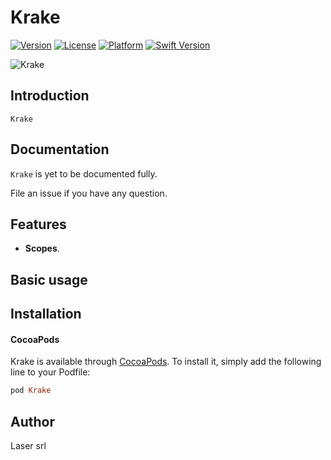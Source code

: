 # Krake

[![Version](https://img.shields.io/cocoapods/v/Krake.svg?style=flat)](http://cocoapods.org/pods/Krake)
[![License](https://img.shields.io/cocoapods/l/Krake.svg?style=flat)](http://cocoapods.org/pods/Krake)
[![Platform](https://img.shields.io/cocoapods/p/Krake.svg?style=flat)](http://cocoapods.org/pods/Krake)
[![Swift Version](https://img.shields.io/badge/Swift-5.0-F16D39.svg?style=flat)](https://developer.apple.com/swift)

![Krake](https://www.mykrake.com/Media/Krake/Footer/mykrake-logo-footer.png)


## Introduction

`Krake` 

## Documentation

`Krake` is yet to be documented fully.

File an issue if you have any question.

## Features

- **Scopes**. 

## Basic usage


## Installation


#### CocoaPods

Krake is available through [CocoaPods](http://cocoapods.org). To install
it, simply add the following line to your Podfile:

```ruby
pod Krake
```


## Author

Laser srl
